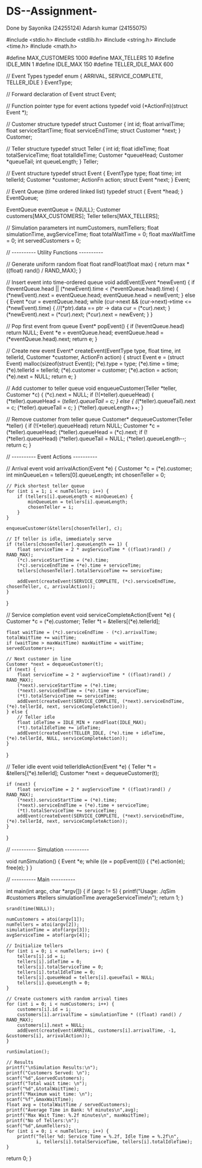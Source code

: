 # DS--Assignment-
Done by Sayonika (24255124)
    Adarsh kumar (24155075)
            
#include <stdio.h>
#include <stdlib.h>
#include <string.h>
#include <time.h>
#include <math.h>

#define MAX_CUSTOMERS 1000
#define MAX_TELLERS 10
#define IDLE_MIN 1
#define IDLE_MAX 150
#define TELLER_IDLE_MAX 600

// Event Types
typedef enum { ARRIVAL, SERVICE_COMPLETE, TELLER_IDLE } EventType;

// Forward declaration of Event
struct Event;

// Function pointer type for event actions
typedef void (*ActionFn)(struct Event *);

// Customer structure
typedef struct Customer {
    int id;
    float arrivalTime;
    float serviceStartTime;
    float serviceEndTime;
    struct Customer *next;
} Customer;

// Teller structure
typedef struct Teller {
    int id;
    float idleTime;
    float totalServiceTime;
    float totalIdleTime;
    Customer *queueHead;
    Customer *queueTail;
    int queueLength;
} Teller;

// Event structure
typedef struct Event {
    EventType type;
    float time;
    int tellerId;
    Customer *customer;
    ActionFn action;
    struct Event *next;
} Event;

// Event Queue (time ordered linked list)
typedef struct {
    Event *head;
} EventQueue;

EventQueue eventQueue = {NULL};
Customer customers[MAX_CUSTOMERS];
Teller tellers[MAX_TELLERS];

// Simulation parameters
int numCustomers, numTellers;
float simulationTime, avgServiceTime;
float totalWaitTime = 0;
float maxWaitTime = 0;
int servedCustomers = 0;

// ---------- Utility Functions ----------

// Generate uniform random float
float randFloat(float max) {
    return max * ((float) rand() / RAND_MAX);
} 

// Insert event into time-ordered queue
void addEvent(Event *newEvent) {
    if (!eventQueue.head || (*newEvent).time < (*eventQueue.head).time) {
        (*newEvent).next = eventQueue.head;
        eventQueue.head = newEvent;
    } else {
        Event *cur = eventQueue.head;
        while (cur->next && (cur->next)->time <= (*newEvent).time) { //(*ptr).data == ptr -> data
            cur = (*cur).next;
        }
        (*newEvent).next = (*cur).next;
        (*cur).next = newEvent;
    }
}

// Pop first event from queue
Event* popEvent() {
    if (!eventQueue.head) return NULL;
    Event *e = eventQueue.head;
    eventQueue.head = (*eventQueue.head).next;
    return e;
}

// Create new event
Event* createEvent(EventType type, float time, int tellerId, Customer *customer, ActionFn action) {
    struct Event e = (struct Event) malloc(sizeof(struct Event));
    (*e).type = type;
    (*e).time = time;
    (*e).tellerId = tellerId;
    (*e).customer = customer;
    (*e).action = action;
    (*e).next = NULL;
    return e;
}

// Add customer to teller queue
void enqueueCustomer(Teller *teller, Customer *c) {
    (*c).next = NULL;
    if (!(*teller).queueHead) {
        (*teller).queueHead = (*teller).queueTail = c;
    } else {
        (*(*teller).queueTail).next = c;
        (*teller).queueTail = c;
    }
    (*teller).queueLength++;
}

// Remove customer from teller queue
Customer* dequeueCustomer(Teller *teller) {
    if (!(*teller).queueHead) return NULL;
    Customer *c = (*teller).queueHead;
    (*teller).queueHead = (*c).next;
    if (!(*teller).queueHead) (*teller).queueTail = NULL;
    (*teller).queueLength--;
    return c;
}

// ---------- Event Actions ----------

// Arrival event
void arrivalAction(Event *e) {
    Customer *c = (*e).customer;
    int minQueueLen = tellers[0].queueLength;
    int chosenTeller = 0;

    // Pick shortest teller queue
    for (int i = 1; i < numTellers; i++) {
        if (tellers[i].queueLength < minQueueLen) {
            minQueueLen = tellers[i].queueLength;
            chosenTeller = i;
        }
    }

    enqueueCustomer(&tellers[chosenTeller], c);

    // If teller is idle, immediately serve
    if (tellers[chosenTeller].queueLength == 1) {
        float serviceTime = 2 * avgServiceTime * ((float)rand() / RAND_MAX);
        (*c).serviceStartTime = (*e).time;
        (*c).serviceEndTime = (*e).time + serviceTime;
        tellers[chosenTeller].totalServiceTime += serviceTime;

        addEvent(createEvent(SERVICE_COMPLETE, (*c).serviceEndTime, chosenTeller, c, arrivalAction));
    }
}

// Service completion event
void serviceCompleteAction(Event *e) {
    Customer *c = (*e).customer;
    Teller *t = &tellers[(*e).tellerId];

    float waitTime = (*c).serviceEndTime - (*c).arrivalTime;
    totalWaitTime += waitTime;
    if (waitTime > maxWaitTime) maxWaitTime = waitTime;
    servedCustomers++;

    // Next customer in line
    Customer *next = dequeueCustomer(t);
    if (next) {
        float serviceTime = 2 * avgServiceTime * ((float)rand() / RAND_MAX);
        (*next).serviceStartTime = (*e).time;
        (*next).serviceEndTime = (*e).time + serviceTime;
        (*t).totalServiceTime += serviceTime;
        addEvent(createEvent(SERVICE_COMPLETE, (*next).serviceEndTime, (*e).tellerId, next, serviceCompleteAction));
    } else {
        // Teller idle
        float idleTime = IDLE_MIN + randFloat(IDLE_MAX);
        (*t).totalIdleTime += idleTime;
        addEvent(createEvent(TELLER_IDLE, (*e).time + idleTime, (*e).tellerId, NULL, serviceCompleteAction));
    }
}

// Teller idle event
void tellerIdleAction(Event *e) {
    Teller *t = &tellers[(*e).tellerId];
    Customer *next = dequeueCustomer(t);

    if (next) {
        float serviceTime = 2 * avgServiceTime * ((float)rand() / RAND_MAX);
        (*next).serviceStartTime = (*e).time;
        (*next).serviceEndTime = (*e).time + serviceTime;
        (*t).totalServiceTime += serviceTime;
        addEvent(createEvent(SERVICE_COMPLETE, (*next).serviceEndTime, (*e).tellerId, next, serviceCompleteAction));
    }
}

// ---------- Simulation ----------

void runSimulation() {
    Event *e;
    while ((e = popEvent())) {
        (*e).action(e);
        free(e);
    }
}

// ---------- Main ----------

int main(int argc, char *argv[]) {
    if (argc != 5) {
        printf("Usage: ./qSim #customers #tellers simulationTime averageServiceTime\n");
        return 1;
    }

    srand(time(NULL));

    numCustomers = atoi(argv[1]);
    numTellers = atoi(argv[2]);
    simulationTime = atof(argv[3]);
    avgServiceTime = atof(argv[4]);

    // Initialize tellers
    for (int i = 0; i < numTellers; i++) {
        tellers[i].id = i;
        tellers[i].idleTime = 0;
        tellers[i].totalServiceTime = 0;
        tellers[i].totalIdleTime = 0;
        tellers[i].queueHead = tellers[i].queueTail = NULL;
        tellers[i].queueLength = 0;
    }

    // Create customers with random arrival times
    for (int i = 0; i < numCustomers; i++) {
        customers[i].id = i;
        customers[i].arrivalTime = simulationTime * ((float) rand() / RAND_MAX);
        customers[i].next = NULL;
        addEvent(createEvent(ARRIVAL, customers[i].arrivalTime, -1, &customers[i], arrivalAction));
    }

    runSimulation();

    // Results
    printf("\nSimulation Results:\n");
    printf("Customers Served: \n");
    scanf("%d",&servedCustomers);
    printf("Total wait time: \n");
    scanf("%d",&totalWaitTime);
    printf("Maximum wait time: \n");
    scanf("%f",&maxWaitTime);
    float avg = (totalWaitTime / servedCustomers);
    printf("Average Time in Bank: %f minutes\n",avg);
    printf("Max Wait Time: %.2f minutes\n", maxWaitTime);
    printf("No of Tellers:\n");
    scanf("%d",&numTellers);
    for (int i = 0; i < numTellers; i++) {
        printf("Teller %d: Service Time = %.2f, Idle Time = %.2f\n",
               i, tellers[i].totalServiceTime, tellers[i].totalIdleTime);
    }

   return 0;
}            
            

            
